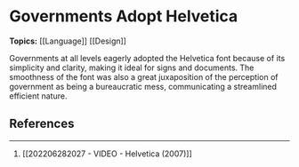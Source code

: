 # Governments Adopt Helvetica
**Topics:** [[Language]] [[Design]]

Governments at all levels eagerly adopted the Helvetica font because of its simplicity and clarity, making it ideal for signs and documents. The smoothness of the font was also a great juxaposition of the perception of government as being a bureaucratic mess, communicating a streamlined efficient nature.

## References
---
1. [[202206282027 - VIDEO - Helvetica (2007)]]